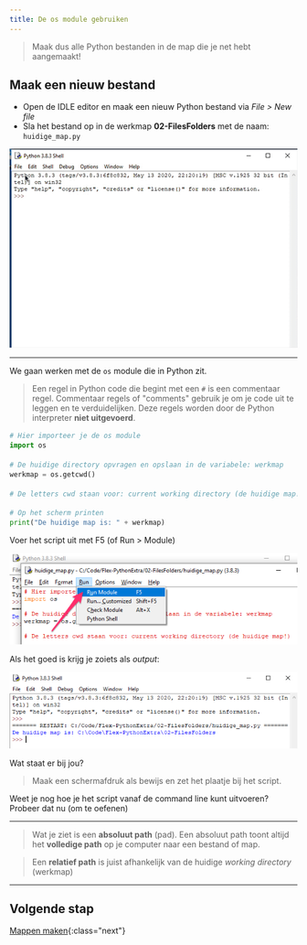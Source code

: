 ```yaml
---
title: De os module gebruiken
---
```


> Maak dus alle Python bestanden in de map die je net hebt aangemaakt!

## Maak een nieuw bestand
* Open de IDLE editor en maak een nieuw Python bestand via *File > New file*
* Sla het bestand op in de werkmap **02-FilesFolders** met de naam: `huidige_map.py`

![](idle_save_run.gif)

---

We gaan werken met de `os` module die in Python zit.  

> Een regel in Python code die begint met een `#` is een commentaar regel. Commentaar regels of "comments" gebruik je om je code uit te leggen en te verduidelijken. Deze regels worden door de Python interpreter **niet uitgevoerd**.

```python
# Hier importeer je de os module
import os

# De huidige directory opvragen en opslaan in de variabele: werkmap
werkmap = os.getcwd()

# De letters cwd staan voor: current working directory (de huidige map!)

# Op het scherm printen
print("De huidige map is: " + werkmap)
``` 

Voer het script uit met F5 (of Run > Module) 

![](run-module.png)

Als het goed is krijg je zoiets als *output*:

![Huidige map](huidige_map.png)

Wat staat er bij jou? 

> Maak een schermafdruk als bewijs en zet het plaatje bij het script.

Weet je nog hoe je het script vanaf de command line kunt uitvoeren? Probeer dat nu (om te oefenen)

---

> Wat je ziet is een **absoluut path** (pad). Een absoluut path toont altijd het **volledige path** op je computer naar een bestand of map.

> Een **relatief path** is juist afhankelijk van de huidige *working directory* (werkmap)



---

## Volgende stap
[Mappen maken](../02-folders/){:class="next"}
